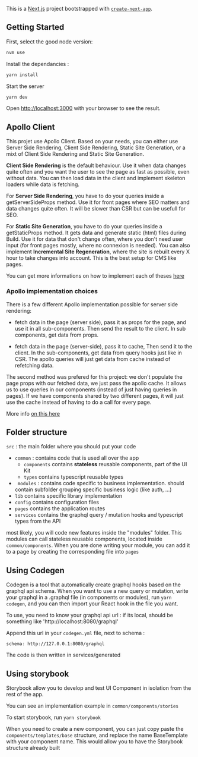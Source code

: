 This is a [Next.js](https://nextjs.org/) project bootstrapped with [`create-next-app`](https://github.com/vercel/next.js/tree/canary/packages/create-next-app).

## Getting Started

First, select the good node version:

```bash
nvm use
```

Install the dependancies :

```bash
yarn install
```

Start the server

```bash
yarn dev
```

Open [http://localhost:3000](http://localhost:3000) with your browser to see the result.

## Apollo Client

This projet use Apollo Client. Based on your needs, you can either use Server Side Rendering, Client Side Rendering, Static Site Generation, or a mixt of Client Side Rendering and Static Site Generation.

**Client Side Rendering** is the default behaviour. Use it when data changes quite often and you want the user to see the page as fast as possible, even without data. You can then load data in the client and implement skeleton loaders while data is fetching.

For **Server Side Rendering**, you have to do your queries inside a getServerSideProps method. Use it for front pages where SEO matters and data changes quite often. It will be slower than CSR but can be usefull for SEO.

For **Static Site Generation**, you have to do your queries inside a getStaticProps method. It gets data and generate static (html) files during Build. Use it for data that don't change often, where you don't need user input (for front pages mostly, where no connexion is needed).
You can also implement **Incremental Site Regeneration**, where the site is rebuilt every X hour to take changes into account. This is the best setup for CMS like pages.

You can get more informations on how to implement each of theses [here](https://developers.wpengine.com/blog/apollo-client-cache-rehydration-in-next-js)

### Apollo implementation choices

There is a few different Apollo implementation possible for server side rendering:

- fetch data in the page (server side), pass it as props for the page, and use it in all sub-components. Then send the result to the client. In sub components, get data from props.

- fetch data in the page (server-side), pass it to cache, Then send it to the client. In the sub-components, get data from query hooks just like in CSR. The apollo queries will just get data from cache instead of refetching data.

The second method was prefered for this project: we don't populate the page props with our fetched data, we just pass the apollo cache. It allows us to use queries in our components (instead of just having queries in pages). If we have components shared by two different pages, it will just use the cache instead of having to do a call for every page.

More info [on this here](https://stackoverflow.com/questions/67116297/passing-as-props-vs-extracting-cache-apollo-client-nextjs)

## Folder structure

`src` : the main folder where you should put your code

- `common` : contains code that is used all over the app
  - `components` contains **stateless** reusable components, part of the UI Kit
  - `types` contains typescript reusable types
- ` modules` : contains code specific to business implementation. should contain subfolder grouping specific business logic (like auth, ...)
- `lib` contains specific library implementation
- `config` contains configuration files
- `pages` contains the application routes
- `services` contains the graphql query / mutation hooks and typescript types from the API

most likely, you will code new features inside the "modules" folder.
This modules can call stateless reusable components, located inside `common/components`.
When you are done writing your module, you can add it to a page by creating the corresponding file into `pages`

## Using Codegen

Codegen is a tool that automatically create graphql hooks based on the graphql api schema.
When you want to use a new query or mutation, write your graphql in a .graphql file (in components or modules),
run `yarn codegen`, and you can then import your React hook in the file you want.

To use, you need to know your graphql api url : if its local, should be something like 'http://localhost:8080/graphql'

Append this url in your `codegen.yml` file, next to schema :

```bashrc
schema: http://127.0.0.1:8080/graphql
```

The code is then written in services/generated

## Using storybook

Storybook allow you to develop and test UI Component in isolation from the rest of the app.

You can see an implementation example in `common/components/stories`

To start storybook, run `yarn storybook`

When you need to create a new component, you can just copy paste the `components/templates/base` structure, and replace the name BaseTemplate with your component name. This would allow you to have the Storybook structure already built
